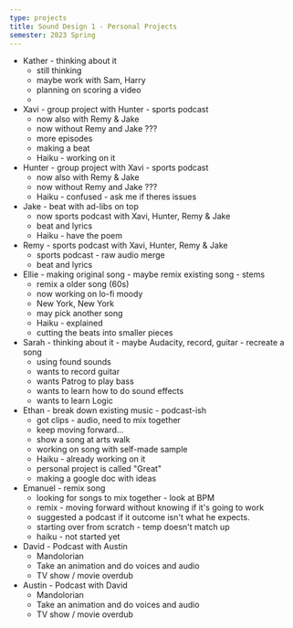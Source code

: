 ```yaml
---
type: projects
title: Sound Design 1 - Personal Projects
semester: 2023 Spring
---
```


- Kather - thinking about it
  - still thinking
  - maybe work with Sam, Harry
  - planning on scoring a video
  -
- Xavi - group project with Hunter - sports podcast
  - now also with Remy & Jake
  - now without Remy and Jake ???
  - more episodes
  - making a beat
  - Haiku - working on it
- Hunter - group project with Xavi - sports podcast
  - now also with Remy & Jake
  - now without Remy and Jake ???
  - Haiku - confused - ask me if theres issues
- Jake - beat with ad-libs on top
  - now sports podcast with Xavi, Hunter, Remy & Jake
  - beat and lyrics
  - Haiku - have the poem
- Remy - sports podcast with Xavi, Hunter, Remy & Jake
  - sports podcast - raw audio merge
  - beat and lyrics
- Ellie - making original song - maybe remix existing song - stems
  - remix a older song (60s)
  - now working on lo-fi moody
  - New York, New York
  - may pick another song
  - Haiku - explained
  - cutting the beats into smaller pieces
- Sarah - thinking about it - maybe Audacity, record, guitar - recreate a song
  - using found sounds
  - wants to record guitar
  - wants Patrog to play bass
  - wants to learn how to do sound effects
  - wants to learn Logic
- Ethan - break down existing music - podcast-ish
  - got clips - audio, need to mix together
  - keep moving forward...
  - show a song at arts walk
  - working on song with self-made sample
  - Haiku - already working on it
  - personal project is called "Great"
  - making a google doc with ideas
- Emanuel - remix song
  - looking for songs to mix together - look at BPM
  - remix - moving forward without knowing if it's going to work
  - suggested a podcast if it outcome isn't what he expects.
  - starting over from scratch - temp doesn't match up
  - haiku - not started yet
- David - Podcast with Austin
  - Mandolorian
  - Take an animation and do voices and audio
  - TV show / movie overdub
- Austin - Podcast with David
  - Mandolorian
  - Take an animation and do voices and audio
  - TV show / movie overdub
